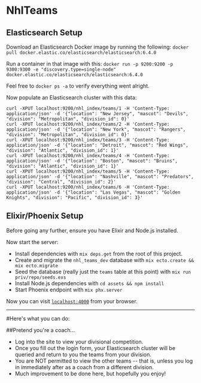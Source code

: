 # NhlTeams

## Elasticsearch Setup
Download an Elasticsearch Docker image by running the following:
`docker pull docker.elastic.co/elasticsearch/elasticsearch:6.4.0`

Run a container in that image with this:
`docker run -p 9200:9200 -p 9300:9300 -e "discovery.type=single-node" docker.elastic.co/elasticsearch/elasticsearch:6.4.0`

Feel free to `docker ps -a` to verify everything went alright.

Now populate an Elasticsearch cluster with this data:
```
curl -XPUT localhost:9200/nhl_index/teams/1 -H 'Content-Type: application/json' -d '{"location": "New Jersey", "mascot": "Devils", "division": "Metropolitan", "division_id": 0}'
curl -XPUT localhost:9200/nhl_index/teams/2 -H 'Content-Type: application/json' -d '{"location": "New York", "mascot": "Rangers", "division": "Metropolitan", "division_id": 0}'
curl -XPUT localhost:9200/nhl_index/teams/3 -H 'Content-Type: application/json' -d '{"location": "Detroit", "mascot": "Red Wings", "division": "Atlantic", "division_id": 1}'
curl -XPUT localhost:9200/nhl_index/teams/4 -H 'Content-Type: application/json' -d '{"location": "Boston", "mascot": "Bruins", "division": "Atlantic", "division_id": 1}'
curl -XPUT localhost:9200/nhl_index/teams/5 -H 'Content-Type: application/json' -d '{"location": "Nashville", "mascot": "Predators", "division": "Central", "division_id": 2}'
curl -XPUT localhost:9200/nhl_index/teams/6 -H 'Content-Type: application/json' -d '{"location": "Las Vegas", "mascot": "Golden Knights", "division": "Pacific", "division_id": 3}'
```

## Elixir/Phoenix Setup
Before going any further, ensure you have Elixir and Node.js installed.

Now start the server:
  * Install dependencies with `mix deps.get` from the root of this project.
  * Create and migrate the `nhl_teams_dev` database with `mix ecto.create && mix ecto.migrate`
  * Seed the database (really just the `teams` table at this point) with `mix run priv/repo/seeds.exs`
  * Install Node.js dependencies with `cd assets && npm install`
  * Start Phoenix endpoint with `mix phx.server`

Now you can visit [`localhost:4000`](http://localhost:4000) from your browser.

---

#Here's what you can do:

##Pretend you're a coach...
* Log into the site to view your divisional competition.
* Once you fill out the login form, your Elasticsearch cluster will be queried and return to you the teams from your division.
* You are NOT permitted to view the other teams -- that is, unless you log in immediately after as a coach from a different division.
* Much improvement to be done here, but hopefully you enjoy!

